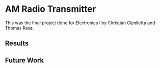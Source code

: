 # AM Radio Transmitter
This was the final project done for Electronics I by Christian Cipolletta and Thomas Rasa.

## Results

## Future Work
